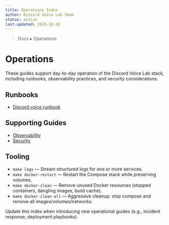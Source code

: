 ```yaml
---
title: Operations Index
author: Discord Voice Lab Team
status: active
last-updated: 2025-10-20
---
```


<!-- markdownlint-disable-next-line MD041 -->
> Docs ▸ Operations

# Operations

These guides support day-to-day operation of the Discord Voice Lab stack, including runbooks,
observability practices, and security considerations.

## Runbooks

- [Discord voice runbook](runbooks/discord-voice.md)

## Supporting Guides

- [Observability](observability.md)
- [Security](security.md)

## Tooling

- `make logs` — Stream structured logs for one or more services.
- `make docker-restart` — Restart the Compose stack while preserving volumes.
- `make docker-clean` — Remove unused Docker resources (stopped containers, dangling images, build cache).
- `make docker-clean-all` — Aggressive cleanup: stop compose and remove all images/volumes/networks.

Update this index when introducing new operational guides (e.g., incident response, deployment playbooks).
